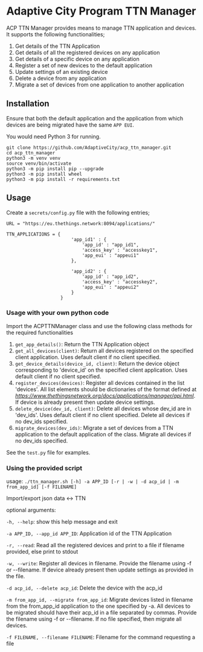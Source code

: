 # Adaptive City Program TTN Manager
ACP TTN Manager provides means to manage TTN application and devices. It supports the following functionalities;
1. Get details of the TTN Application
2. Get details of all the registered devices on any application
3. Get details of a specific device on any application
4. Register a set of new devices to the default application
5. Update settings of an existing device
6. Delete a device from any application
7. Migrate a set of devices from one application to another application

## Installation

Ensure that both the default application and the application from which devices are being migrated have the same `APP EUI`.

You would need Python 3 for running.

```
git clone https://github.com/AdaptiveCity/acp_ttn_manager.git
cd acp_ttn_manager
python3 -m venv venv
source venv/bin/activate
python3 -m pip install pip --upgrade
python3 -m pip install wheel
python3 -m pip install -r requirements.txt
```

## Usage
Create a `secrets/config.py` file with the following entries;

```
URL = "https://eu.thethings.network:8094/applications/"

TTN_APPLICATIONS = {
                        'app_id1' : {
                            'app_id' : "app_id1",
                            'access_key' : "accesskey1",
                            'app_eui' : "appeui1"
                        },

                        'app_id2' : {
                            'app_id' : "app_id2",
                            'access_key' : "accesskey2",
                            'app_eui' : "appeui2"
                        }
                    }
```
### Usage with your own python code
Import the ACPTTNManager class and use the following class methods for the required functionalities

1. `get_app_details()`: Return the TTN Application object
2. `get_all_devices(client)`: Return all devices registered on the specified client application. Uses default client if no client specified.
3. `get_device_details(device_id, client)`: Return the device object corresponding to 'device_id' on the specified client application. Uses default client if no client specified.
4. `register_devices(devices)`: Register all devices contained in the list 'devices'. All list elements should be dictionaries of the format defined at *https://www.thethingsnetwork.org/docs/applications/manager/api.html*. If device is already present then update device settings.
5. `delete_device(dev_id, client)`: Delete all devices whose dev_id are in 'dev_ids'.  Uses default client if no client specified. Delete all devices if no dev_ids specified.
6. `migrate_devices(dev_ids)`: Migrate a set of devices from a TTN application to the default application of the class. Migrate all devices if no dev_ids specified.

See the `test.py` file for examples.

### Using the provided script

usage: `./ttn_manager.sh [-h] -a APP_ID [-r | -w | -d acp_id | -m from_app_id] [-f FILENAME]`

Import/export json data <-> TTN

optional arguments:

  `-h, --help`: show this help message and exit

  `-a APP_ID, --app_id APP_ID`: Application id of the TTN Application
  
  `-r, --read`: Read all the registered devices and print to a file if filename provided, else print to stdout
  
  `-w, --write`: Register all devices in filename. Provide the filename using -f or --filename. If device already present then update settings 
  as provided in the file.
  
  `-d acp_id, --delete acp_id`: Delete the device with the acp_id
  
  `-m from_app_id, --migrate from_app_id`: Migrate devices listed in filename from the from_app_id application to the one specified by -a. All devices to be migrated should have their acp_id in a file separated by commas. Provide the filename using -f or --filename. If no file specified, then migrate all devices.
  
  `-f FILENAME, --filename FILENAME`: Filename for the command requesting a file